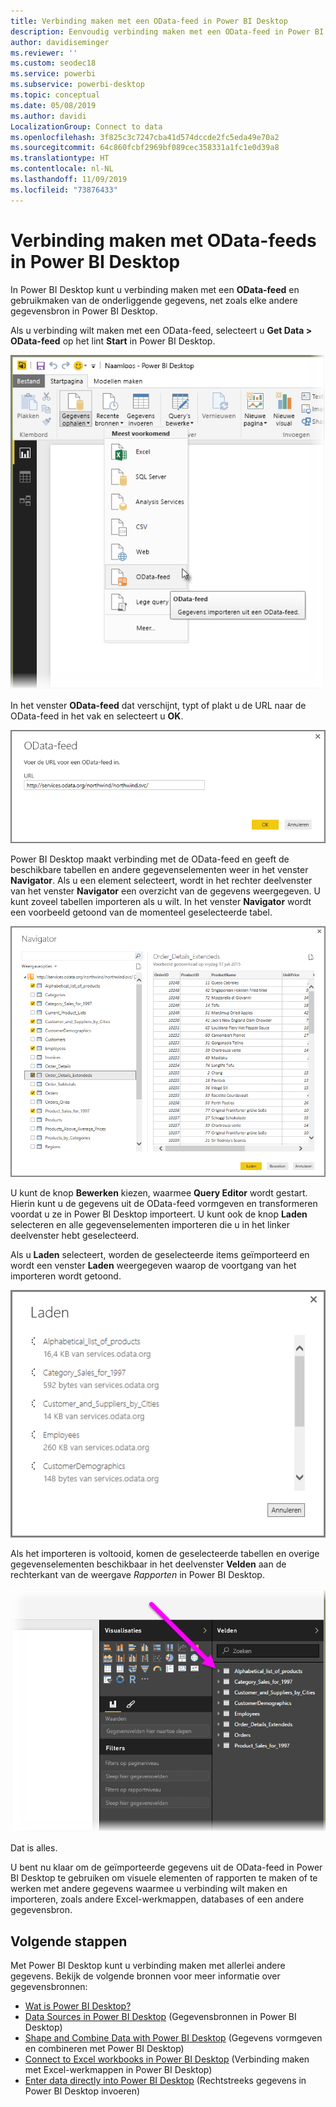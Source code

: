 ```yaml
---
title: Verbinding maken met een OData-feed in Power BI Desktop
description: Eenvoudig verbinding maken met een OData-feed in Power BI Desktop en deze gebruiken
author: davidiseminger
ms.reviewer: ''
ms.custom: seodec18
ms.service: powerbi
ms.subservice: powerbi-desktop
ms.topic: conceptual
ms.date: 05/08/2019
ms.author: davidi
LocalizationGroup: Connect to data
ms.openlocfilehash: 3f825c3c7247cba41d574dccde2fc5eda49e70a2
ms.sourcegitcommit: 64c860fcbf2969bf089cec358331a1fc1e0d39a8
ms.translationtype: HT
ms.contentlocale: nl-NL
ms.lasthandoff: 11/09/2019
ms.locfileid: "73876433"
---
```

# <a name="connect-to-odata-feeds-in-power-bi-desktop"></a>Verbinding maken met OData-feeds in Power BI Desktop
In Power BI Desktop kunt u verbinding maken met een **OData-feed** en gebruikmaken van de onderliggende gegevens, net zoals elke andere gegevensbron in Power BI Desktop.

Als u verbinding wilt maken met een OData-feed, selecteert u **Get Data > OData-feed** op het lint **Start** in Power BI Desktop.

![](media/desktop-connect-odata/connect-to-odata_1.png)

In het venster **OData-feed** dat verschijnt, typt of plakt u de URL naar de OData-feed in het vak en selecteert u **OK**.

![](media/desktop-connect-odata/connect-to-odata_2.png)

Power BI Desktop maakt verbinding met de OData-feed en geeft de beschikbare tabellen en andere gegevenselementen weer in het venster **Navigator**. Als u een element selecteert, wordt in het rechter deelvenster van het venster **Navigator** een overzicht van de gegevens weergegeven. U kunt zoveel tabellen importeren als u wilt. In het venster **Navigator** wordt een voorbeeld getoond van de momenteel geselecteerde tabel.

![](media/desktop-connect-odata/connect-to-odata_3.png)

U kunt de knop **Bewerken** kiezen, waarmee **Query Editor** wordt gestart. Hierin kunt u de gegevens uit de OData-feed vormgeven en transformeren voordat u ze in Power BI Desktop importeert. U kunt ook de knop **Laden** selecteren en alle gegevenselementen importeren die u in het linker deelvenster hebt geselecteerd.

Als u **Laden** selecteert, worden de geselecteerde items geïmporteerd en wordt een venster **Laden** weergegeven waarop de voortgang van het importeren wordt getoond.

![](media/desktop-connect-odata/connect-to-odata_4.png)

Als het importeren is voltooid, komen de geselecteerde tabellen en overige gegevenselementen beschikbaar in het deelvenster **Velden** aan de rechterkant van de weergave *Rapporten* in Power BI Desktop.

![](media/desktop-connect-odata/connect-to-odata_5.png)

Dat is alles.

U bent nu klaar om de geïmporteerde gegevens uit de OData-feed in Power BI Desktop te gebruiken om visuele elementen of rapporten te maken of te werken met andere gegevens waarmee u verbinding wilt maken en importeren, zoals andere Excel-werkmappen, databases of een andere gegevensbron.

## <a name="next-steps"></a>Volgende stappen
Met Power BI Desktop kunt u verbinding maken met allerlei andere gegevens. Bekijk de volgende bronnen voor meer informatie over gegevensbronnen:

* [Wat is Power BI Desktop?](desktop-what-is-desktop.md)
* [Data Sources in Power BI Desktop](desktop-data-sources.md) (Gegevensbronnen in Power BI Desktop)
* [Shape and Combine Data with Power BI Desktop](desktop-shape-and-combine-data.md) (Gegevens vormgeven en combineren met Power BI Desktop)
* [Connect to Excel workbooks in Power BI Desktop](desktop-connect-excel.md) (Verbinding maken met Excel-werkmappen in Power BI Desktop)   
* [Enter data directly into Power BI Desktop](desktop-enter-data-directly-into-desktop.md) (Rechtstreeks gegevens in Power BI Desktop invoeren)   

